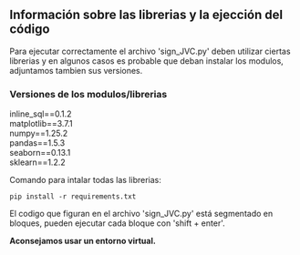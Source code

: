 ## Información sobre las librerias y la ejección del código

Para ejecutar correctamente el archivo 'sign_JVC.py' deben utilizar ciertas librerias y en algunos casos es probable que deban instalar los modulos, adjuntamos tambien sus versiones.

### Versiones de los modulos/librerias 

inline_sql==0.1.2<br>
matplotlib==3.7.1<br>
numpy==1.25.2<br>
pandas==1.5.3<br>
seaborn==0.13.1<br>
sklearn==1.2.2

Comando para intalar todas las librerias:
```
pip install -r requirements.txt
```

El codigo que figuran en el archivo 'sign_JVC.py' está segmentado en bloques, pueden ejecutar cada bloque con 'shift + enter'. 

**Aconsejamos usar un entorno virtual.**